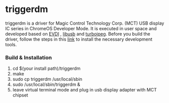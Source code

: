 # triggerdm
triggerdm is a driver for Magic Control Technology Corp. (MCT) USB display IC series in ChromeOS Developer Mode. It is executed in user space and developed based on [EVDI](https://github.com/DisplayLink/evdi) , [libusb](https://libusb.info/) and [turbojpeg](https://github.com/libjpeg-turbo/libjpeg-turbo). Before you build the driver, follow the steps in this [link](https://solarianprogrammer.com/2017/09/13/chrome-os-native-development/) to install the necessary development tools. 

### Build & Installation
1. cd $(your install path)/triggerdm
2. make
3. sudo cp triggerdm /usr/local/sbin
4. sudo /usr/local/sbin/triggerdm &
5. leave virtual terminal mode and plug in usb display adapter with MCT chipset

